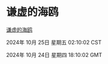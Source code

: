 # 谦虚的海鸥
[谦虚的海鸥](http://219.139.199.238:56308/qxdho/course/base/hotlink/index.php)

2024年 10月 25日 星期五 02:10:02 CST

2024年 10月 24日 星期四 18:10:02 GMT
